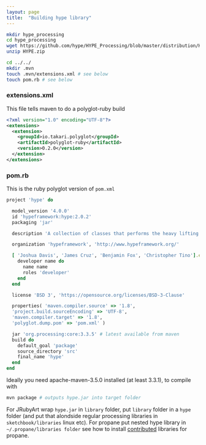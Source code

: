 ```yaml
---
layout: page
title:  "Building hype library"
---
```


```bash
mkdir hype_processing
cd hype_processing
wget https://github.com/hype/HYPE_Processing/blob/master/distribution/HYPE.zip
unzip HYPE.zip

cd ../../
mkdir .mvn
touch .mvn/extensions.xml # see below
touch pom.rb # see below
```

### extensions.xml ###
This file tells maven to do a polyglot-ruby build

```xml
<?xml version="1.0" encoding="UTF-8"?>
<extensions>
  <extension>
    <groupId>io.takari.polyglot</groupId>
    <artifactId>polyglot-ruby</artifactId>
    <version>0.2.0</version>
  </extension>
</extensions>
```

### pom.rb ###

This is the ruby polyglot version of `pom.xml`

```ruby
project 'hype' do

  model_version '4.0.0'
  id 'hypeframework:hype:2.0.2'
  packaging 'jar'

  description 'A collection of classes that performs the heavy lifting for you by writing a minimal amount of code.'

  organization 'hypeframework', 'http://www.hypeframework.org/'

  [ 'Joshua Davis', 'James Cruz', 'Benjamin Fox', 'Christopher Tino'].each do |name|
    developer name do
      name name
      roles 'developer'
    end
  end

  license 'BSD 3', 'https://opensource.org/licenses/BSD-3-Clause'

  properties( 'maven.compiler.source' => '1.8',
  'project.build.sourceEncoding' => 'UTF-8',
  'maven.compiler.target' => '1.8',
  'polyglot.dump.pom' => 'pom.xml' )

  jar 'org.processing:core:3.3.5' # latest available from maven
  build do
    default_goal 'package'
    source_directory 'src'
    final_name 'hype'
  end
end

```
Ideally you need apache-maven-3.5.0 installed (at least 3.3.1), to compile with

```bash
mvn package # outputs hype.jar into target folder
```

For JRubyArt wrap `hype.jar` in `library` folder, put `library` folder in a `hype` folder (and put that alondside regular processing libraries in `sketchbook/libraries` linux etc).  For propane put nested hype library in `~/.propane/libraries folder` see how to install [contributed][contributed] libraries for propane.

[contributed]:https://ruby-processing.github.io/propane/contributed/
